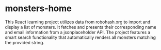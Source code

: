 # monsters-home
This React learning project utilizes data from robohash.org to import and display a list of monsters. It fetches and presents their corresponding name and email information from a jsonplaceholder API. The project features a smart search functionality that automatically renders all monsters matching the provided string.
